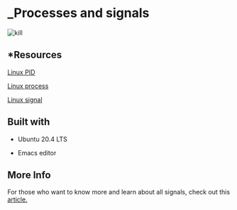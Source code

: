 # _Processes and signals



![kill](https://user-images.githubusercontent.com/85587286/160527675-0ca250d5-5f9c-403a-af17-1218ab4696ab.jpeg)


## *Resources

[Linux PID](http://www.linfo.org/pid.html)

[Linux process](https://www.thegeekstuff.com/2012/03/linux-processes-environment/)

[Linux signal](https://www.thegeekstuff.com/2012/03/linux-signals-fundamentals/)

## Built with

- Ubuntu 20.4 LTS

- Emacs editor


## More Info

For those who want to know more and learn about all signals, check out this [article.](https://www.computerhope.com/unix/signals.htm)

